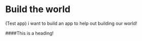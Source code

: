 # Build the world
(Test app) i want to build an app to help out building our world!

####This is a heading!
